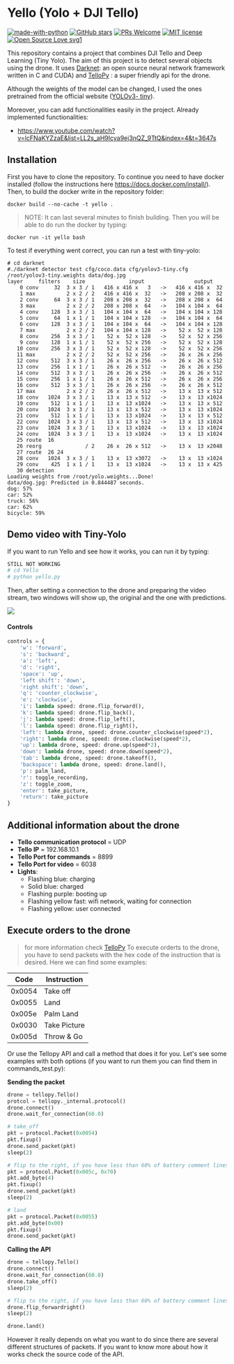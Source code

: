 # Yello (Yolo + DJI Tello)
[![made-with-python](https://img.shields.io/badge/Made%20with-Python-1f425f.svg)](https://www.python.org/)
[![GitHub stars](https://img.shields.io/github/stars/adriacabeza/Yello.js.svg?style=social&label=Star&maxAge=2592000)](https://GitHub.com/adriacabeza/Yello.js/stargazers/)
[![PRs Welcome](https://img.shields.io/badge/PRs-welcome-brightgreen.svg?style=flat-square)](https://github.com/adriacabeza/Yello/pulls)
[![MIT license](https://img.shields.io/badge/License-MIT-blue.svg)](https://lbesson.mit-license.org/)
[![Open Source Love svg1](https://badges.frapsoft.com/os/v1/open-source.svg?v=103)](https://github.com/adriacabeza/Yello)


This repository contains a project that combines DJI Tello and Deep Learning (Tiny Yolo). The aim of this project is to   detect several objects using the drone. It uses [Darknet](https://github.com/pjreddie/darknet): an open source neural network framework written in C and CUDA) and [TelloPy](https://github.com/hanyazou/TelloPy) : a super friendly api for the drone. 

Although  the weights of the model can be changed, I used the ones pretrained from the official website ([YOLOv3- tiny](https://pjreddie.com/media/files/yolov3-tiny.weights)). 



Moreover, you can add functionalities easily in the project. Already implemented functionalities:
- https://www.youtube.com/watch?v=lcFNaKYZzaE&list=LL2s_aH9Icya9ej3nQZ_9TtQ&index=4&t=3647s

## Installation

First you have to clone the repository. 
To continue you need to have docker installed (follow the instructions here https://docs.docker.com/install/). Then, to build the docker write in the repository folder: 
``` 
docker build --no-cache -t yello .
```
> NOTE: It can last several minutes to finish building.
Then you will be able to do run the docker by typing:

```
docker run -it yello bash 
```

To test if everything went correct, you can run a test with tiny-yolo:
````
# cd darknet 
#./darknet detector test cfg/coco.data cfg/yolov3-tiny.cfg /root/yolov3-tiny.weights data/dog.jpg
layer     filters    size              input                output
    0 conv     32  3 x 3 / 1   416 x 416 x   3   ->   416 x 416 x  32
    1 max          2 x 2 / 2   416 x 416 x  32   ->   208 x 208 x  32
    2 conv     64  3 x 3 / 1   208 x 208 x  32   ->   208 x 208 x  64
    3 max          2 x 2 / 2   208 x 208 x  64   ->   104 x 104 x  64
    4 conv    128  3 x 3 / 1   104 x 104 x  64   ->   104 x 104 x 128
    5 conv     64  1 x 1 / 1   104 x 104 x 128   ->   104 x 104 x  64
    6 conv    128  3 x 3 / 1   104 x 104 x  64   ->   104 x 104 x 128
    7 max          2 x 2 / 2   104 x 104 x 128   ->    52 x  52 x 128
    8 conv    256  3 x 3 / 1    52 x  52 x 128   ->    52 x  52 x 256
    9 conv    128  1 x 1 / 1    52 x  52 x 256   ->    52 x  52 x 128
   10 conv    256  3 x 3 / 1    52 x  52 x 128   ->    52 x  52 x 256
   11 max          2 x 2 / 2    52 x  52 x 256   ->    26 x  26 x 256
   12 conv    512  3 x 3 / 1    26 x  26 x 256   ->    26 x  26 x 512
   13 conv    256  1 x 1 / 1    26 x  26 x 512   ->    26 x  26 x 256
   14 conv    512  3 x 3 / 1    26 x  26 x 256   ->    26 x  26 x 512
   15 conv    256  1 x 1 / 1    26 x  26 x 512   ->    26 x  26 x 256
   16 conv    512  3 x 3 / 1    26 x  26 x 256   ->    26 x  26 x 512
   17 max          2 x 2 / 2    26 x  26 x 512   ->    13 x  13 x 512
   18 conv   1024  3 x 3 / 1    13 x  13 x 512   ->    13 x  13 x1024
   19 conv    512  1 x 1 / 1    13 x  13 x1024   ->    13 x  13 x 512
   20 conv   1024  3 x 3 / 1    13 x  13 x 512   ->    13 x  13 x1024
   21 conv    512  1 x 1 / 1    13 x  13 x1024   ->    13 x  13 x 512
   22 conv   1024  3 x 3 / 1    13 x  13 x 512   ->    13 x  13 x1024
   23 conv   1024  3 x 3 / 1    13 x  13 x1024   ->    13 x  13 x1024
   24 conv   1024  3 x 3 / 1    13 x  13 x1024   ->    13 x  13 x1024
   25 route  16
   26 reorg              / 2    26 x  26 x 512   ->    13 x  13 x2048
   27 route  26 24
   28 conv   1024  3 x 3 / 1    13 x  13 x3072   ->    13 x  13 x1024
   29 conv    425  1 x 1 / 1    13 x  13 x1024   ->    13 x  13 x 425
   30 detection
Loading weights from /root/yolo.weights...Done!
data/dog.jpg: Predicted in 0.844487 seconds.
dog: 57%
car: 52%
truck: 56%
car: 62%
bicycle: 59%
````

## Demo video with Tiny-Yolo

If you want to run Yello and see how it works, you can run it by typing:

```bash
STILL NOT WORKING
# cd Yello
# python yello.py 

```
Then, after setting a connection to the drone and preparing the video stream, two windows will show up, the original and the one with predictions. 

![](images/predictions.jpg)


#### Controls

```python
controls = {
    'w': 'forward',
    's': 'backward',
    'a': 'left',
    'd': 'right',
    'space': 'up',
    'left shift': 'down',
    'right shift': 'down',
    'q': 'counter_clockwise',
    'e': 'clockwise',
    'i': lambda speed: drone.flip_forward(),
    'k': lambda speed: drone.flip_back(),
    'j': lambda speed: drone.flip_left(),
    'l': lambda speed: drone.flip_right(),
    'left': lambda drone, speed: drone.counter_clockwise(speed*2),
    'right': lambda drone, speed: drone.clockwise(speed*2),
    'up': lambda drone, speed: drone.up(speed*2),
    'down': lambda drone, speed: drone.down(speed*2),
    'tab': lambda drone, speed: drone.takeoff(),
    'backspace': lambda drone, speed: drone.land(),
    'p': palm_land,
    'r': toggle_recording,
    'z': toggle_zoom,
    'enter': take_picture,
    'return': take_picture
}
```

## Additional information about the drone

- **Tello communication protocol** = UDP
- **Tello IP** = 192.168.10.1
- **Tello Port for commands** = 8899
- **Tello Port for video** = 6038
- **Lights**:
	- Flashing blue: charging 
	- Solid blue: charged
	- Flashing purple: booting up
	- Flashing yellow fast: wifi network, waiting for connection 
	- Flashing yellow: user connected 

## Execute orders to the drone
> for more information check [TelloPy](https://github.com/hanyazou/TelloPy/tree/develop-0.7.0/tellopy/_internal)
To execute orderts to the drone, you have to send packets with the hex code of the instruction that is desired. Here we can find some examples:

| Code   | Instruction |
|--------|-------------|
| 0x0054 | Take off    |
| 0x0055 | Land        |
| 0x005e | Palm Land   |
| 0x0030 | Take Picture|
| 0x005d | Throw & Go  |


Or use the Tellopy API and call a method that does it for you. Let's see some examples with both options (if you want to run them you can find them in commands_test.py):

**Sending the packet**

```python
drone = tellopy.Tello()
protcol = tellopy._internal.protocol()
drone.connect()
drone.wait_for_connection(60.0)

# take_off
pkt = protocol.Packet(0x0054)
pkt.fixup()
drone.send_packet(pkt)
sleep(2)

# flip to the right, if you have less than 60% of battery comment lines until land
pkt = protocol.Packet(0x005c, 0x70)
pkt.add_byte(4)
pkt.fixup()
drone.send_packet(pkt)
sleep(2)

# land
pkt = protocol.Packet(0x0055)
pkt.add_byte(0x00)
pkt.fixup()
drone.send_packet(pkt)

```


**Calling the API**

```python
drone = tellopy.Tello()
drone.connect()
drone.wait_for_connection(60.0)
drone.take_off()
sleep(2)

# flip to the right, if you have less than 60% of battery comment lines until drone.land()
drone.flip_forwardright()
sleep(2)

drone.land()
```

However it really depends on what you want to do since there are several different structures of packets. If you want to know more about how it works check the source code of the API. 


